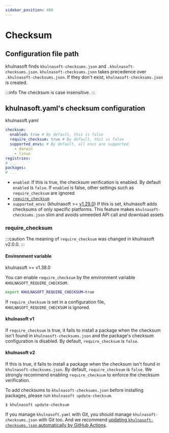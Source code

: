 ```yaml
---
sidebar_position: 400
---
```


# Checksum

## Configuration file path

khulnasoft finds `khulnasoft-checksums.json` and `.khulnasoft-checksums.json`.
`khulnasoft-checksums.json` takes precedence over `.khulnasoft-checksums.json`.
If they don't exist, `khulnasoft-checksums.json` is created.

:::info
The checksum is case insensitive.
:::

## khulnasoft.yaml's checksum configuration

khulnasoft.yaml

```yaml
checksum:
  enabled: true # By default, this is false
  require_checksum: true # By default, this is false
  supported_envs: # By default, all envs are supported
    - darwin
    - linux
registries:
# ...
packages:
# ...
```

- `enabled`: If this is true, the checksum verification is enabled. By default `enabled` is `false`. If `enabled` is false, other settings such as `require_checksum` are ignored
- [`require_checksum`](#require_checksum)
- `supported_envs`: (khulnasoft >= [v1.29.0](https://github.com/khulnasoftproj/khulnasoft/releases/tag/v1.29.0)) If this is set, khulnasoft adds checksums of only specific platforms. This feature makes `khulnasoft-checksums.json` slim and avoids unneeded API call and download assets

### require_checksum

:::caution
The meaning of `require_checksum` was changed in khulnasoft v2.0.0.
:::

#### Environment variable

khulnasoft >= v1.38.0

You can enable `require_checksum` by the environment variable `KHULNASOFT_REQUIRE_CHECKSUM`.

```sh
export KHULNASOFT_REQUIRE_CHECKSUM=true
```

If `require_checksum` is set in a configuration file, `KHULNASOFT_REQUIRE_CHECKSUM` is ignored.

#### khulnasoft v1

If `require_checksum` is true, it fails to install a package when the checksum isn't found in `khulnasoft-checksums.json` and the package's checksum configuration is disabled.
By default, `require_checksum` is `false`.

#### khulnasoft v2

If this is true, it fails to install a package when the checksum isn't found in `khulnasoft-checksums.json`.
By default, `require_checksum` is `false`.
We strongly recommend enabling `require_checksum` to enforce the checksum verification.

To add checksums to `khulnasoft-checksums.json` before installing packages, please run `khulnasoft update-checksum`.

```console
$ khulnasoft update-checksum
```

If you manage `khulnasoft.yaml` with Git, you should manage `khulnasoft-checksums.json` with Git too. And we recommend [updating `khulnasoft-checksums.json` automatically by GitHub Actions](/docs/guides/checksum).
